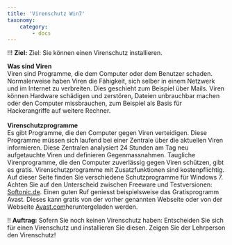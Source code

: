 ```yaml
---
title: 'Virenschutz Win7'
taxonomy:
    category:
        - docs
---
```


!!! **Ziel:** Ziel: Sie können einen Virenschutz installieren.

**Was sind Viren**<br>
Viren sind Programme, die dem Computer oder dem Benutzer schaden. Normalerweise haben Viren die Fähigkeit, sich selber in einem Netzwerk und im Internet zu verbreiten. Dies geschieht zum Beispiel über Mails. Viren können Hardware schädigen und zerstören, Dateien unbrauchbar machen oder den Computer missbrauchen, zum Beispiel als Basis für Hackerangriffe auf weitere Rechner.<br><br>
**Virenschutzprogramme**<br>
Es gibt Programme, die den Computer gegen Viren verteidigen. Diese Programme müssen sich laufend bei einer Zentrale über die aktuellen Viren informieren. Diese Zentralen analysiert 24 Stunden am Tag neu aufgetauchte Viren und definieren Gegenmassnahmen. Taugliche Virenprogramme, die den Computer zuverlässig gegen Viren schützen, gibt es gratis. Virenschutzprogramme mit Zusatzfunktionen sind kostenpflichtig. <br>
Auf dieser Seite finden Sie verschiedene Schutzprogramme für Windows 7. Achten Sie auf den Unterscheid zwischen Freeware und Testversionen: [Softonic.de](http://de.softonic.com/windows/antivirus). Einen guten Ruf geniesst beispielsweise das Gratisprogramm Avast. Dieses kann gratis von der vorher genannten Webseite oder von der Webseite [Avast.com](http://www.avast.com)heruntergeladen werden.<br>

!! **Auftrag:** Sofern Sie noch keinen Virenschutz haben: Entscheiden Sie sich für einen Virenschutz und installieren Sie diesen. Zeigen Sie der Lehrperson den Virenschutz!






